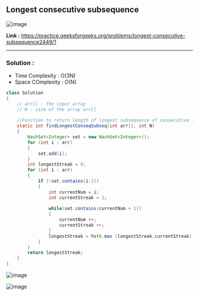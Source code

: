 ## Longest consecutive subsequence 

![image](https://user-images.githubusercontent.com/23376002/202886301-72000602-3130-45a9-94df-6769d57ef13b.png)


**Link :** https://practice.geeksforgeeks.org/problems/longest-consecutive-subsequence2449/1


-------------------------------------------------------------------------------------------------------------------------------------------------------


### Solution :

- Time Complexity : O(3N)
- Space COmplexity : O(N)


```java
class Solution
{   
    // arr[] : the input array
    // N : size of the array arr[]
    
    //Function to return length of longest subsequence of consecutive integers.
	static int findLongestConseqSubseq(int arr[], int N)
	{
	    HashSet<Integer> set = new HashSet<Integer>();
	    for (int i : arr)
	    {
	        set.add(i);
	    }
	    int longestStreak = 0;
	    for (int i : arr)
	    {
	        if (!set.contains(i-1))
	        {
	            int currentNum = i;
	            int currentStreak = 1;
	            
	            while(set.contains(currentNum + 1))
	            {
	                currentNum ++;
	                currentStreak ++;
	            }
	            longestStreak = Math.max (longestStreak,currentStreak);
	        }
	    }
	    return longestStreak;
	}
}

```


![image](https://user-images.githubusercontent.com/23376002/202886490-1889d0c7-9a71-46ba-aa66-336badc6774d.png)

![image](https://user-images.githubusercontent.com/23376002/202886550-e4a54110-b132-4d86-8a11-09a5e687cb04.png)





